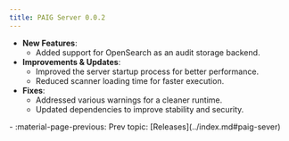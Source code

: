 ```yaml
---
title: PAIG Server 0.0.2
---
```


- **New Features**:  
    - Added support for OpenSearch as an audit storage backend.  
- **Improvements & Updates**:  
    - Improved the server startup process for better performance.  
    - Reduced scanner loading time for faster execution.  
- **Fixes**:  
    - Addressed various warnings for a cleaner runtime.  
    - Updated dependencies to improve stability and security.  

<div class="grid cards" markdown>
-  :material-page-previous: Prev topic: [Releases](../index.md#paig-sever)
</div>